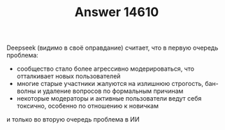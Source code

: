 ﻿---
title: "Answer 14610"
se.owner.user_id: 241270
se.owner.display_name: "Pavel Gridin"
se.owner.link: "https://ru.meta.stackoverflow.com/users/241270/pavel-gridin"
se.answer_id: 14610
se.question_id: 14600
se.post_type: answer
se.is_accepted: False
---
<p>Deepseek (видимо в своё оправдание) считает, что в первую очередь проблема:</p>
<ul>
<li>сообщество стало более агрессивно модерироваться, что отталкивает новых пользователей</li>
<li>многие старые участники жалуются на излишнюю строгость, бан-волны и удаление вопросов по формальным причинам</li>
<li>некоторые модераторы и активные пользователи ведут себя токсично, особенно по отношению к новичкам</li>
</ul>
<p>и только во вторую очередь проблема в ИИ</p>
